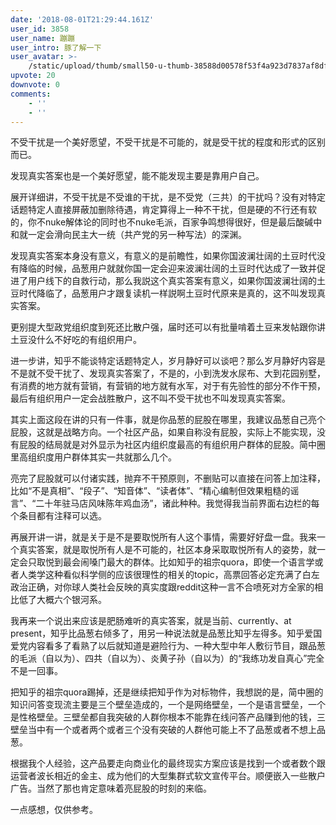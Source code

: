 ```yaml
---
date: '2018-08-01T21:29:44.161Z'
user_id: 3858
user_name: 蹦蹦
user_intro: 豚了解一下
user_avatar: >-
    /static/upload/thumb/small50-u-thumb-38588d00578f53f4a923d7837af8dfd5e6a935174496.png
upvote: 20
downvote: 0
comments:
    - ''
    - ''
---
```


不受干扰是一个美好愿望，不受干扰是不可能的，就是受干扰的程度和形式的区别而已。

发现真实答案也是一个美好愿望，能不能发现主要是靠用户自己。

  

展开详细讲，不受干扰是不受谁的干扰，是不受党（三共）的干扰吗？没有对特定话题特定人直接屏蔽加删除待遇，肯定算得上一种不干扰，但是硬的不行还有软的，你不nuke解体论的同时也不nuke毛派，百家争鸣想得很好，但是最后酸碱中和就一定会滑向民主大一统（共产党的另一种写法）的深渊。

发现真实答案本身没有意义，有意义的是前瞻性，如果你国波澜壮阔的土豆时代没有降临的时候，品葱用户就就你国一定会迎来波澜壮阔的土豆时代达成了一致并促进了用户线下的自救行动，那么我説这个真实答案有意义，如果你国波澜壮阔的土豆时代降临了，品葱用户才跟复读机一样説啊土豆时代原来是真的，这不叫发现真实答案。

更别提大型政党组织度到死还比散户强，届时还可以有批量啃着土豆来发帖跟你讲土豆没什么不好吃的有组织用户。

  

进一步讲，知乎不能谈特定话题特定人，岁月静好可以谈吧？那么岁月静好内容是不是就不受干扰了、发现真实答案了，不是的，小到洗发水尿布、大到花园别墅，有消费的地方就有营销，有营销的地方就有水军，对于有先验性的部分不作干预，最后有组织用户一定会战胜散户，这不叫不受干扰也不叫发现真实答案。

  

其实上面这段在讲的只有一件事，就是你品葱的屁股在哪里，我建议品葱自己亮个屁股，这就是战略方向。一个社区产品，如果自称没有屁股，实际上不能实现，没有屁股的结局就是对外显示为社区内组织度最高的有组织用户群体的屁股。简中圈里高组织度用户群体其实一共就那么几个。

亮完了屁股就可以付诸实践，抛弃不干预原则，不删贴可以直接在问答上加注释，比如“不是真相”、“段子”、“知音体”、“读者体”、“精心编制但效果粗糙的谣言”、“二十年驻马店风味陈年鸡血汤”，诸此种种。我觉得我当前界面右边栏的每个条目都有注释可以选。

  

再展开讲一讲，就是关于是不是要取悦所有人这个事情，需要好好盘一盘。我来一个真实答案，就是取悦所有人是不可能的，社区本身采取取悦所有人的姿势，就一定会只取悦到最会闹嗓门最大的群体。比如知乎的祖宗quora，即使一个语言学或者人类学这种看似科学侧的应该很理性的相关的topic，高票回答必定充满了白左政治正确，对你球人类社会反映的真实度跟reddit这种一言不合喷死对方全家的相比低了大概六个银河系。

  

我再来一个说出来应该是肥肠难听的真实答案，就是当前、currently、at present，知乎比品葱右倾多了，用另一种说法就是品葱比知乎左得多。知乎爱国爱党内容看多了看熟了以后就知道是避险行为、一种大型中年人敷衍节目，跟品葱的毛派（自以为）、四共（自以为）、炎黄子孙（自以为）的“我练功发自真心”完全不是一回事。

  

把知乎的祖宗quora踢掉，还是继续把知乎作为对标物件，我想説的是，简中圈的知识问答变现流主要是三个壁垒造成的，一个是网络壁垒，一个是语言壁垒，一个是性格壁垒。三壁垒都自我突破的人群你根本不能靠在线问答产品赚到他的钱，三壁垒当中有一个或者两个或者三个没有突破的人群他可能上不了品葱或者不想上品葱。

  

根据我个人经验，这产品要走向商业化的最终现实方案应该是找到一个或者数个跟运营者波长相近的金主、成为他们的大型集群式软文宣传平台。顺便嵌入一些散户广告。当然了那也肯定意味着亮屁股的时刻的来临。

  

一点感想，仅供参考。

